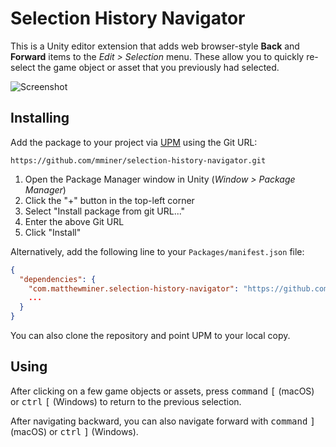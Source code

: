 # Selection History Navigator

This is a Unity editor extension that adds web browser-style **Back** and
**Forward** items to the *Edit > Selection* menu. These allow you to quickly
re-select the game object or asset that you previously had selected.

![Screenshot](https://matthewminer.com/images/selection-history-navigator.png)


## Installing

Add the package to your project via
[UPM](https://docs.unity3d.com/Manual/upm-ui.html) using the Git URL:

```
https://github.com/mminer/selection-history-navigator.git
```

1. Open the Package Manager window in Unity (*Window > Package Manager*)
2. Click the "+" button in the top-left corner
3. Select "Install package from git URL..."
4. Enter the above Git URL
5. Click "Install"

Alternatively, add the following line to your `Packages/manifest.json` file:

```json
{
  "dependencies": {
    "com.matthewminer.selection-history-navigator": "https://github.com/mminer/selection-history-navigator.git",
    ...
  }
}
```

You can also clone the repository and point UPM to your local copy.


## Using

After clicking on a few game objects or assets, press <kbd>command</kbd>
<kbd>[</kbd> (macOS) or <kbd>ctrl</kbd> <kbd>[</kbd> (Windows) to return to the
previous selection.

After navigating backward, you can also navigate forward with
<kbd>command</kbd> <kbd>]</kbd> (macOS) or <kbd>ctrl</kbd> <kbd>]</kbd>
(Windows).
